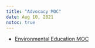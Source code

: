 ```yaml
---
title: "Advocacy MOC"
date: Aug 10, 2021
notoc: true
---
```


- [Environmental Education MOC](moc/environmental-educ.md)